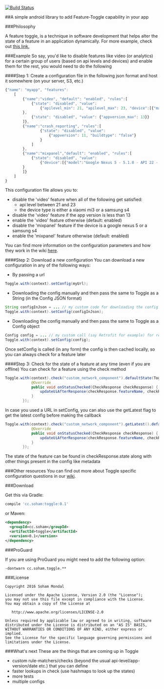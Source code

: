[![Build Status](https://travis-ci.org/triveous/Feature-Toggle.svg?branch=master)](https://travis-ci.org/triveous/Feature-Toggle)

##A simple android library to add Feature-Toggle capability in your app 

###Philosophy

A feature toggle, is a technique in software development that helps alter the state of a feature in an application dynamically. For more example, check out [this link.](https://en.wikipedia.org/wiki/Feature_toggle)

###Example
So say, you'd like to disable features like video (or analytics) for a certain group of users (based on api levels and devices) and enable them for the rest, you would need to do the following

####Step 1: Create a configuration file in the following json format and host it somewhere (on your server, S3, etc.) 
```javascript
{"name": "myapp", "features":
	[
	    {"name":"video", "default": "enabled", "rules":[
	    	{"state": "disabled", "value": 
	    		{"apilevel_min": 21, "apilevel_max": 23, "device":[{"manufacturer":"xiaomi","model":"mi3"}, {"manufacturer":"samsung", "model":"s4"}]}
		}, 
	    	{"state": "disabled", "value": {"appversion_max": 13}}
	    ]},
	    {"name":"crash_reporting", "rules":[
	    	   	{"state": "disabled", "value": 
	    	   		{"appversion": 11, "buildtype": "false"}
	    	   	}
	    	]
	    },
	    {"name":"mixpanel","default": "enabled", "rules":[
	    	{"state": "disabled", "value": 
	    		{"device":[{"model":"Google Nexus 5 - 5.1.0 - API 22 - 1080x1920"}, {"manufacturer":"samsung", "model":"s4"}]}
		}
	    ]}
	]
}
```

This configuration file allows you to:
- disable the 'video' feature when all of the following get satisfied: 
     - api level between 21 and 23
     - the device type is either a xiaomi mi3 or a samsung s4
- disable the 'video' feature if the app version is less than 13
- enable the 'video' feature otherwise (default: enabled)
- disable the 'mixpanel' feature if the device is a google nexus 5 or a samsung s4
- enable the 'mixpanel' feature otherwise (default: enabled)

You can find more information on the configuration parameters and how they work in the wiki [here](https://github.com/s0h4m/toggle/wiki). 

####Step 2: Download a new configuration
You can download a new configuration in any of the following ways:

- By passing a url
```java
Toggle.with(context).setConfig(myUrl);
```

- Downloading the config manually and then pass the same to Toggle as a String (in the Config JSON format)
```java
String configInJson = ... // my custom code for downloading the config from my server and retrieving it as a json
Toggle.with(context).setConfig(configInJson);
```
- Downloading the config manually and then pass the same to Toggle as a Config object
```java
Config config = ... // my custom call (say Retrofit for example) for retrieving the Config object from my server
Toggle.with(context).setConfig(config);
```

Once setConfig is called (in any form) the config is then cached locally, so you can always check for a feature later


####Step 3: Check for the state of a feature at any time (even if you are offline)
You can check for a feature using the check method
```java
Toggle.with(context).check("custom_network_component").defaultState(Toggle.ENABLED).start(new cc.soham.toggle.callbacks.Callback() {
            @Override
            public void onStatusChecked(CheckResponse checkResponse) {
                updateUiAfterResponse(checkResponse.featureName, checkResponse.state, checkResponse.featureMetaData, checkResponse.ruleMetadata, checkResponse.cached);
            }
        });
```

In case you used a URL in setConfig, you can also use the getLatest flag to get the latest config before making the callback
```java
Toggle.with(context).check("custom_network_component").getLatest().defaultState(Toggle.ENABLED).start(new cc.soham.toggle.callbacks.Callback() {
            @Override
            public void onStatusChecked(CheckResponse checkResponse) {
                updateUiAfterResponse(checkResponse.featureName, checkResponse.state, checkResponse.featureMetaData, checkResponse.ruleMetadata, checkResponse.cached);
            }
        });
```

The state of the feature can be found in checkResponse.state along with other things present in the config like metadata

###Other resources
You can find out more about Toggle specific configuration questions in our [wiki](https://github.com/s0h4m/toggle/wiki).  
        
###Download

Get this via Gradle:
```groovy
compile 'cc.soham:toggle:0.1'
```
or Maven:
```xml
<dependency>
  <groupId>cc.soham</groupId>
  <artifactId>toggle</artifactId>
  <version>0.1</version>
</dependency>
```


###ProGuard

If you are using ProGuard you might need to add the following option:
```
-dontwarn cc.soham.toggle.**
```


###License

    Copyright 2016 Soham Mondal

    Licensed under the Apache License, Version 2.0 (the "License");
    you may not use this file except in compliance with the License.
    You may obtain a copy of the License at

       http://www.apache.org/licenses/LICENSE-2.0

    Unless required by applicable law or agreed to in writing, software
    distributed under the License is distributed on an "AS IS" BASIS,
    WITHOUT WARRANTIES OR CONDITIONS OF ANY KIND, either express or implied.
    See the License for the specific language governing permissions and
    limitations under the License.        

###What's next
These are the things that are coming up in Toggle
- custom rule-matchers/checks (beyond the usual api-level/app-version/date etc.) that you can define
- faster lookups in check (use hashmaps to look up the states)
- more tests
- multiple configs